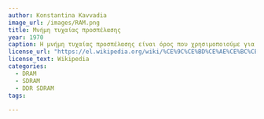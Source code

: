 ```yaml
---
author: Konstantina Kavvadia
image_url: /images/RAM.png
title: Μνήμη τυχαίας προσπέλασης
year: 1970
caption: Η μνήμη τυχαίας προσπέλασης είναι όρος που χρησιμοποιούμε για ηλεκτρονικές διατάξεις προσωρινής αποθήκευσης ψηφιακών δεδομένων (μνήμης υπολογιστή), οι οποίες επιτρέπουν πρόσβαση στα αποθηκευμένα δεδομένα στον ίδιο χρόνο οπουδήποτε και αν βρίσκονται αυτά, δηλαδή με «τυχαία πρόσβαση».
license_url: "https://el.wikipedia.org/wiki/%CE%9C%CE%BD%CE%AE%CE%BC%CE%B7_%CF%84%CF%85%CF%87%CE%B1%CE%AF%CE%B1%CF%82_%CF%80%CF%81%CE%BF%CF%83%CF%80%CE%AD%CE%BB%CE%B1%CF%83%CE%B7%CF%82#/media/%CE%91%CF%81%CF%87%CE%B5%CE%AF%CE%BF:SDRAM.jpg" 
license_text: Wikipedia 
categories:
  - DRAM
  - SDRAM
  - DDR SDRAM
tags:
 
---
```

